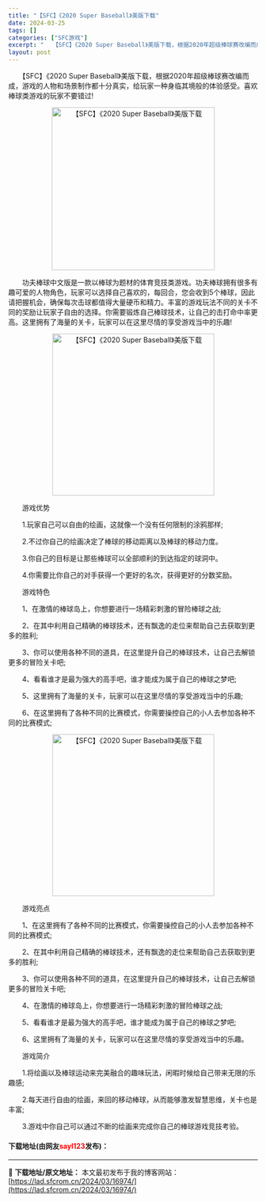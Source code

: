 ```yaml
---
title: "【SFC】《2020 Super Baseball》美版下载"
date: 2024-03-25
tags: []
categories: ["SFC游戏"]
excerpt: "　　【SFC】《2020 Super Baseball》美版下载，根据2020年超级棒球赛改编而成，游戏的人物和场景制作都十分真实，给玩家一种身临其境般的体验感受。喜欢棒球类游戏的玩家不要错过! 　　功夫棒球中文版是一款以棒球为题材的体育竞技类游戏。功夫棒球拥有很多有趣可爱的人物角色，玩家可以选择自&hellip;"
layout: post
---
```


 <p>　　【SFC】《2020 Super Baseball》美版下载，根据2020年超级棒球赛改编而成，游戏的人物和场景制作都十分真实，给玩家一种身临其境般的体验感受。喜欢棒球类游戏的玩家不要错过!</p> <p align="center"><img align="" border="0" src="https://lad.sfcrom.cn/wp-content/uploads/2024/03/20240324_6600ad84262e1.png" width="329" alt="【SFC】《2020 Super Baseball》美版下载" /></p> <p>　　功夫棒球中文版是一款以棒球为题材的体育竞技类游戏。功夫棒球拥有很多有趣可爱的人物角色，玩家可以选择自己喜欢的，每回合，您会收到5个棒球，因此请把握机会，确保每次击球都值得大量硬币和精力。丰富的游戏玩法不同的关卡不同的奖励让玩家子自由的选择。你需要锻炼自己棒球技术，让自己的击打命中率更高。这里拥有了海量的关卡，玩家可以在这里尽情的享受游戏当中的乐趣!</p> <p align="center"><img align="" border="0" src="https://lad.sfcrom.cn/wp-content/uploads/2024/03/20240324_6600ad85986d7.png" width="327" alt="【SFC】《2020 Super Baseball》美版下载" /></p> <p>　　游戏优势</p> <p>　　1.玩家自己可以自由的绘画，这就像一个没有任何限制的涂鸦那样;</p> <p>　　2.不过你自己的绘画决定了棒球的移动距离以及棒球的移动力度。</p> <p>　　3.你自己的目标是让那些棒球可以全部顺利的到达指定的球洞中。</p> <p>　　4.你需要比你自己的对手获得一个更好的名次，获得更好的分数奖励。</p> <p>　　游戏特色</p> <p>　　1、在激情的棒球岛上，你想要进行一场精彩刺激的冒险棒球之战;</p> <p>　　2、在其中利用自己精确的棒球技术，还有飘逸的走位来帮助自己去获取到更多的胜利;</p> <p>　　3、你可以使用各种不同的道具，在这里提升自己的棒球技术，让自己去解锁更多的冒险关卡吧;</p> <p>　　4、看看谁才是最为强大的高手吧，谁才能成为属于自己的棒球之梦吧;</p> <p>　　5、这里拥有了海量的关卡，玩家可以在这里尽情的享受游戏当中的乐趣;</p> <p>　　6、在这里拥有了各种不同的比赛模式，你需要操控自己的小人去参加各种不同的比赛模式;</p> <p align="center"><img align="" border="0" src="https://lad.sfcrom.cn/wp-content/uploads/2024/03/20240324_6600ad8784a25.png" width="327" alt="【SFC】《2020 Super Baseball》美版下载" /></p> <p>　　游戏亮点</p> <p>　　1、在这里拥有了各种不同的比赛模式，你需要操控自己的小人去参加各种不同的比赛模式;</p> <p>　　2、在其中利用自己精确的棒球技术，还有飘逸的走位来帮助自己去获取到更多的胜利;</p> <p>　　3、你可以使用各种不同的道具，在这里提升自己的棒球技术，让自己去解锁更多的冒险关卡吧;</p> <p>　　4、在激情的棒球岛上，你想要进行一场精彩刺激的冒险棒球之战;</p> <p>　　5、看看谁才是最为强大的高手吧，谁才能成为属于自己的棒球之梦吧;</p> <p>　　6、这里拥有了海量的关卡，玩家可以在这里尽情的享受游戏当中的乐趣。</p> <p>　　游戏简介</p> <p>　　1.将绘画以及棒球运动来完美融合的趣味玩法，闲暇时候给自己带来无限的乐趣感;</p> <p>　　2.每天进行自由的绘画，来回的移动棒球，从而能够激发智慧思维，关卡也是丰富;</p> <p>　　3.游戏中你自己可以通过不断的绘画来完成你自己的棒球游戏竞技考验。</p> <p><h4>下载地址(由网友<font color="red">sayl123</font>发布)：</h4></p> 

---
📖 **下载地址/原文地址：** 本文最初发布于我的博客网站：[https://lad.sfcrom.cn/2024/03/16974/](https://lad.sfcrom.cn/2024/03/16974/)
